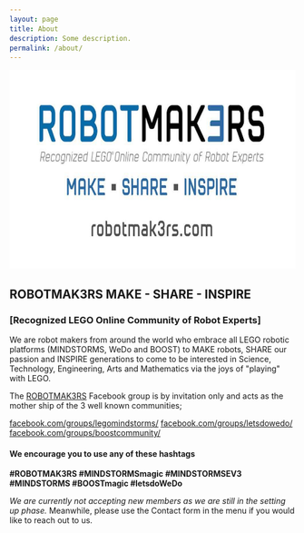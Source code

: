 ```yaml
---
layout: page
title: About
description: Some description.
permalink: /about/
---
```


<img width="700" height="350" itemprop="image" class="img-rounded" src="/assets/img/RM3.jpg" style="padding: 0px;" alt="Your Name">

## ROBOTMAK3RS  MAKE - SHARE - INSPIRE
### [Recognized LEGO Online Community of Robot Experts]


We are robot makers from around the world who embrace all LEGO robotic platforms (MINDSTORMS, WeDo and BOOST) to MAKE robots, SHARE our passion and INSPIRE generations to come to be interested in Science, Technology, Engineering, Arts and Mathematics via the joys of "playing" with LEGO.


The <a href="https://www.facebook.com/groups/robotmak3rs/">ROBOTMAK3RS</a> Facebook group is by invitation only and acts as the mother ship of the 3 well known communities;

<a href="https://www.facebook.com/groups/legomindstorms/">facebook.com/groups/legomindstorms/</a>
<a href="https://www.facebook.com/groups/letsdowedo/">facebook.com/groups/letsdowedo/</a>
<a href="https://www.facebook.com/groups/BOOSTcommunity/">facebook.com/groups/boostcommunity/</a>

#### We encourage you to use any of these hashtags 
<strong>#ROBOTMAK3RS 
	#MINDSTORMSmagic 
	#MINDSTORMSEV3  
	#MINDSTORMS 
	#BOOSTmagic 
	#letsdoWeDo</strong>

<em>We are currently not accepting new members as we are still in the setting up phase.</em>
Meanwhile, please use the Contact form in the menu if you would like to reach out to us.

